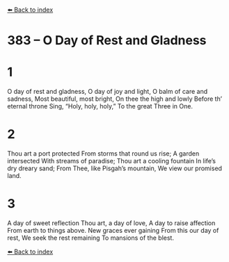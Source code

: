[⬅️ Back to index](../README.md)

# 383 – O Day of Rest and Gladness


# 1
O day of rest and gladness,
O day of joy and light,
O balm of care and sadness,
Most beautiful, most bright,
On thee the high and lowly
Before th’ eternal throne
Sing, “Holy, holy, holy,”
To the great Three in One.

# 2
Thou art a port protected
From storms that round us rise;
A garden intersected
With streams of paradise;
Thou art a cooling fountain
In life’s dry dreary sand;
From Thee, like Pisgah’s mountain,
We view our promised land.

# 3
A day of sweet reflection
Thou art, a day of love,
A day to raise affection
From earth to things above.
New graces ever gaining
From this our day of rest,
We seek the rest remaining
To mansions of the blest.

[⬅️ Back to index](../README.md)
